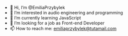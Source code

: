 - 👋 Hi, I’m @EmiliaPrzybylek
- 👀 I’m interested in audio engineering and programming
- 🌱 I’m currently learning JavaScript
- 💞️ I’m looking for a job as Front-end Developer
- 📫 How to reach me: emiliaprzybylek@tutamail.com

<!---
EmiliaPrzybylek/EmiliaPrzybylek is a ✨ special ✨ repository because its `README.md` (this file) appears on your GitHub profile.
You can click the Preview link to take a look at your changes.
--->
